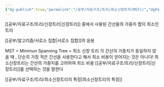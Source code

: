 ```yaml
---
{"dg-publish":true,"permalink":"/공부/자료구조/트리/최소신장트리(MST)/","dgPassFrontmatter":true,"noteIcon":""}
---
```


[[공부/자료구조/트리/신장트리\|신장트리]] 중에서 사용된 간선들의 가중치 합이 최소인 트리

[[공부/알고리즘/서로소 집합\|서로소 집합]]의 응용

MST = Minimun Spanning Tree = 최소 신장 트리
각 간선의 가중치가 동일하지 않을 때 , 단순히 가장 적은 간선을 사용한다고 해서 최소 비용이 얻어지는 것은 아니다!
최소신장트리는 간선의 가중치를 고려하여 최소 비용 [[공부/자료구조/트리/신장트리\|신장트리]]를 선택하는 것을 말한다

[[공부/자료구조/트리/최소신장트리의 특징\|최소신장트리의 특징]]
